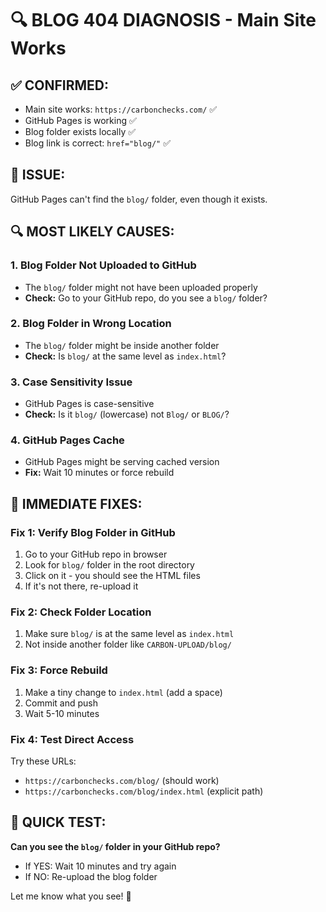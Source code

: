 # 🔍 BLOG 404 DIAGNOSIS - Main Site Works

## **✅ CONFIRMED:**
- Main site works: `https://carbonchecks.com/` ✅
- GitHub Pages is working ✅
- Blog folder exists locally ✅
- Blog link is correct: `href="blog/"` ✅

## **🚨 ISSUE:**
GitHub Pages can't find the `blog/` folder, even though it exists.

## **🔍 MOST LIKELY CAUSES:**

### **1. Blog Folder Not Uploaded to GitHub**
- The `blog/` folder might not have been uploaded properly
- **Check:** Go to your GitHub repo, do you see a `blog/` folder?

### **2. Blog Folder in Wrong Location**
- The `blog/` folder might be inside another folder
- **Check:** Is `blog/` at the same level as `index.html`?

### **3. Case Sensitivity Issue**
- GitHub Pages is case-sensitive
- **Check:** Is it `blog/` (lowercase) not `Blog/` or `BLOG/`?

### **4. GitHub Pages Cache**
- GitHub Pages might be serving cached version
- **Fix:** Wait 10 minutes or force rebuild

## **🔧 IMMEDIATE FIXES:**

### **Fix 1: Verify Blog Folder in GitHub**
1. Go to your GitHub repo in browser
2. Look for `blog/` folder in the root directory
3. Click on it - you should see the HTML files
4. If it's not there, re-upload it

### **Fix 2: Check Folder Location**
1. Make sure `blog/` is at the same level as `index.html`
2. Not inside another folder like `CARBON-UPLOAD/blog/`

### **Fix 3: Force Rebuild**
1. Make a tiny change to `index.html` (add a space)
2. Commit and push
3. Wait 5-10 minutes

### **Fix 4: Test Direct Access**
Try these URLs:
- `https://carbonchecks.com/blog/` (should work)
- `https://carbonchecks.com/blog/index.html` (explicit path)

## **🎯 QUICK TEST:**

**Can you see the `blog/` folder in your GitHub repo?**
- If YES: Wait 10 minutes and try again
- If NO: Re-upload the blog folder

Let me know what you see! 🚀


